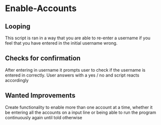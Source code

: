 # Enable-Accounts

## Looping

This script is ran in a way that you are able to re-enter a username if you feel that you have entered in the initial username wrong.

## Checks for confirmation

After entering in username it prompts user to check if the username is entered in correctly.
User answers with a yes / no and script reacts accordingly

## Wanted Improvements

Create functionality to enable more than one account at a time, whether it be entering all the accounts on a input line or being able to run the program continuously again until told otherwise
